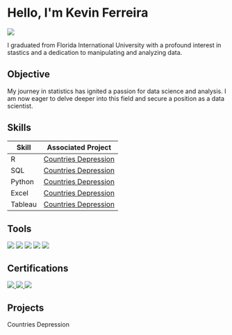 # Hello, I'm Kevin Ferreira
<a href="https://www.linkedin.com/in/kevin-ferreira-133875203/"><img src="https://img.shields.io/badge/-LinkedIn-0072b1?&style=for-the-badge&logo=linkedin&logoColor=white" /></a>

I graduated from Florida International University with a profound interest in stastics and a dedication to manipulating and analyzing data.

## Objective

My journey in statistics has ignited a passion for data science and analysis. I am now eager to delve deeper into this field and secure a position as a data scientist.

## Skills

| Skill                                         | Associated Project         |
|-----------------------------------------------|----------------------------|
|  R     | <a href="https://kferreira1221.github.io/PortfolioWebsite/">Countries Depression</a> |
| SQL | <a href="https://kferreira1221.github.io/PortfolioWebsite/">Countries Depression</a> |
|    Python   | <a href="https://kferreira1221.github.io/PortfolioWebsite/">Countries Depression</a> |
|  Excel  | <a href="https://kferreira1221.github.io/PortfolioWebsite/">Countries Depression</a> |
|  Tableau | <a href="https://kferreira1221.github.io/PortfolioWebsite/">Countries Depression</a> |

## Tools
<img src="https://img.shields.io/badge/R-blue?style=for-the-badge&logo=r&logoColor=white" />
<img src="https://img.shields.io/badge/SQL-red?style=for-the-badge&logo=sql&logoColor=white" />
<img src="https://img.shields.io/badge/Python-yellow?style=for-the-badge&logo=python&logoColor=white" />
<img src="https://img.shields.io/badge/Excel-green?style=for-the-badge&logo=microsoft-excel&logoColor=white" />
<img src="https://img.shields.io/badge/Tableau-orange?style=for-the-badge&logo=tableau&logoColor=white" />

## Certifications
<a href="https://github.com/KFerreira1221/KF_Stats_Portfolio/blob/main/new-folder/IBM_Data_Analyst.pdf" target="_blank">
  <img src="https://img.shields.io/badge/IBM-Data%20Analyst-blue?style=for-the-badge&logo=ibm&logoColor=white" />
</a>
<a href="https://github.com/KFerreira1221/KF_Stats_Portfolio/blob/main/new-folder/Coursera%203VYFT7Z7SHRR.pdf" target="_blank">
  <img src="https://img.shields.io/badge/Mathematics%20for%20ML%20&%20Data%20Science-orange?style=for-the-badge&logo=mathworks&logoColor=white" />
</a>
<a href="https://github.com/KFerreira1221/KF_Stats_Portfolio/blob/main/new-folder/Coursera%20WMTKPBF9U5UA.pdf" target="_blank">
  <img src="https://img.shields.io/badge/Excel%2FVBA%20for%20Creative%20Problem%20Solving-green?style=for-the-badge&logo=microsoft-excel&logoColor=white" />
</a>

## Projects
Countries Depression
